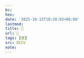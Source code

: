 ```yaml
---
bc:
hex:
date: '2025-10-13T10:28:03+08:00'
lastmod:
title: 􂗖
url: 􂗖
tags: [食]
src: DCCV
note:
---
```

